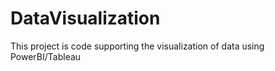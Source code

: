 # DataVisualization
This project is code supporting the visualization of data using PowerBI/Tableau

